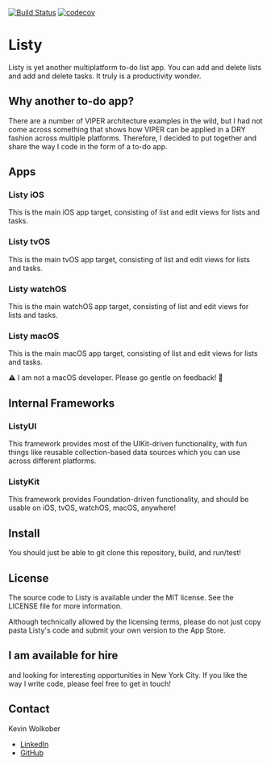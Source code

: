 [![Build Status](https://travis-ci.org/kevinwo/Listy.svg?branch=master)](https://travis-ci.org/kevinwo/Listy)
[![codecov](https://codecov.io/gh/kevinwo/Listy/branch/master/graph/badge.svg)](https://codecov.io/gh/kevinwo/Listy)

# Listy

Listy is yet another multiplatform to-do list app. You can add and delete lists and add and delete tasks. It truly is a productivity wonder.

## Why another to-do app?

There are a number of VIPER architecture examples in the wild, but I had not come across something that shows how VIPER can be applied in a DRY fashion across multiple platforms. Therefore, I decided to put together and share the way I code in the form of a to-do app.

## Apps

### Listy iOS

This is the main iOS app target, consisting of list and edit views for lists and tasks.

### Listy tvOS

This is the main tvOS app target, consisting of list and edit views for lists and tasks.

### Listy watchOS

This is the main watchOS app target, consisting of list and edit views for lists and tasks.

### Listy macOS

This is the main macOS app target, consisting of list and edit views for lists and tasks.

⚠️ I am not a macOS developer. Please go gentle on feedback! 🙏

## Internal Frameworks

### ListyUI

This framework provides most of the UIKit-driven functionality, with fun things like reusable collection-based data sources which you can use across different platforms.

### ListyKit

This framework provides Foundation-driven functionality, and should be usable on iOS, tvOS, watchOS, macOS, anywhere!

## Install

You should just be able to git clone this repository, build, and run/test!

## License

The source code to Listy is available under the MIT license. See the LICENSE file for more information.

Although technically allowed by the licensing terms, please do not just copy pasta Listy's code and submit your own version to the App Store.

## I am available for hire

and looking for interesting opportunities in New York City. If you like the way I write code, please feel free to get in touch!

## Contact

Kevin Wolkober

* [LinkedIn](https://www.linkedin.com/in/kevinwolkober)
* [GitHub](https://github.com/kevinwo)